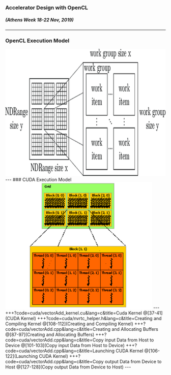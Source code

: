 ### Accelerator Design with OpenCL
##### (Athens Week 18-22 Nov, 2019) 

---
### OpenCL Execution Model
<img src="assets/OpenCL-Execution-Model.png" height="400"/>
---
### CUDA Execution Model
<img src="assets/grid-of-thread-blocks.png" height="400"/>
---
+++?code=cuda/vectorAdd_kernel.cu&lang=c&title=Cuda Kernel
@[37-41](CUDA Kernel)
+++?code=cuda/nvrtc_helper.h&lang=c&title=Creating and Compiling Kernel
@[108-112](Creating and Compiling Kernel)
+++?code=cuda/vectorAdd.cpp&lang=c&title=Creating and Allocating Buffers
@[87-97](Creating and Allocating Buffers)
+++?code=cuda/vectorAdd.cpp&lang=c&title=Copy input Data from Host to Device
@[101-103](Copy input Data from Host to Device)
+++?code=cuda/vectorAdd.cpp&lang=c&title=Launching CUDA Kernel
@[106-122](Launching CUDA Kernel)
+++?code=cuda/vectorAdd.cpp&lang=c&title=Copy output Data from Device to Host
@[127-128](Copy output Data from Device to Host)
---

